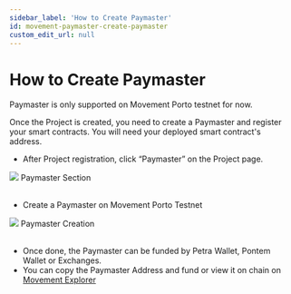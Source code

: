 ```yaml
---
sidebar_label: 'How to Create Paymaster'
id: movement-paymaster-create-paymaster
custom_edit_url: null
---
```


# How to Create Paymaster

<span className="text-lg text-[rgb(192,192,192)]">Paymaster is only supported on Movement Porto testnet for now.</span>

Once the Project is created, you need to create a Paymaster and register your smart contracts. You will need your deployed smart contract's address.

* After Project registration, click “Paymaster” on the Project page.

<div className="flex flex-col items-center">
    <img src="/img/MOVEMENT/paymaster/create/create.png"/>
    <span className="font-bold text-[rgb(192,192,192)]">Paymaster Section</span>
</div>
<br/>

* Create a Paymaster on Movement Porto Testnet

<div className="flex flex-col items-center">
    <img src="/img/MOVEMENT/paymaster/create/create-1.png"/>
    <span className="font-bold text-[rgb(192,192,192)]">Paymaster Creation</span>
</div>
<br/>


* Once done, the Paymaster can be funded by Petra Wallet, Pontem Wallet or Exchanges.
* You can copy the Paymaster Address and fund or view it on chain on [Movement Explorer](https://explorer.movementnetwork.xyz/?network=testnet)